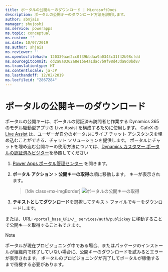 ```yaml
---
title: ポータルの公開キーのダウンロード | MicrosoftDocs
description: ポータルの公開キーのダウンロード方法を説明します。
author: sbmjais
manager: shujoshi
ms.service: powerapps
ms.topic: conceptual
ms.custom: ''
ms.date: 10/07/2019
ms.author: shjais
ms.reviewer: ''
ms.openlocfilehash: 120339aae2cc0f39bbdaa9a0343c31f42b98cfdd
ms.sourcegitcommit: dd2a8a0362a8e1b64a1dac7b9f98d43da8d0bd87
ms.translationtype: HT
ms.contentlocale: ja-JP
ms.lasthandoff: 12/02/2019
ms.locfileid: "2867284"
---
```

# <a name="download-public-key-of-portal"></a>ポータルの公開キーのダウンロード

ポータルの公開キーは、ポータルの認証済み訪問者と作業する Dynamics 365 のモデル駆動型アプリの Live Assist を構成するために使用します。 CafeX の [Live Assist](https://www.cafex.com/en/products/live-assist-dynamics-365/) は、ユーザーが自分のポータルにライブ チャット アシスタンスを埋め込むことができる、チャット ソリューションを提供します。 ポータルにチャットを埋め込む公開キーの使用方法については、[Dynamics カスタマー ポータルの認証済みビジター](https://www.liveassistfor365.com/en/support/authenticated-visitors-in-the-dynamics-customer-portal/)を参照してください

1. [Power Apps ポータル管理センター](admin-overview.md) を開きます。

2.  **ポータル アクション** > **公開キーの取得**の順に移動します。 キーが表示されます。

    > [!div class=mx-imgBorder]
    > ![ポータルの公開キーの取得](../media/get-public-key.png "ポータルの公開キーの取得")

3.  **テキストとしてダウンロード**を選択してテキスト ファイルでキーをダウンロードします。

または、URL: `<portal_base_URL>/_ services/auth/publickey` に移動することで公開キーを取得することもできます。 

> [!NOTE]
> ポータルが現在プロビジョニング中である場合、またはパッケージのインストールが組織内で終了していない場合に、公開キーのダウンロードを試みるとエラーが表示されます。 ポータルのプロビジョニングが完了してポータルが稼働するまで待機する必要があります。
